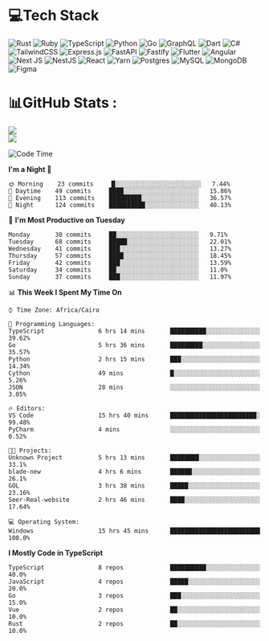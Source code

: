 # 💻Tech Stack

![Rust](https://img.shields.io/badge/rust-%23000000.svg?style=for-the-badge&logo=rust&logoColor=white) ![Ruby](https://img.shields.io/badge/ruby-%23CC342D.svg?style=for-the-badge&logo=ruby&logoColor=white) ![TypeScript](https://img.shields.io/badge/typescript-%23007ACC.svg?style=for-the-badge&logo=typescript&logoColor=white) ![Python](https://img.shields.io/badge/python-3670A0?style=for-the-badge&logo=python&logoColor=ffdd54) ![Go](https://img.shields.io/badge/go-%2300ADD8.svg?style=for-the-badge&logo=go&logoColor=white) ![GraphQL](https://img.shields.io/badge/-GraphQL-E10098?style=for-the-badge&logo=graphql&logoColor=white) ![Dart](https://img.shields.io/badge/dart-%230175C2.svg?style=for-the-badge&logo=dart&logoColor=white) ![C#](https://img.shields.io/badge/c%23-%23239120.svg?style=for-the-badge&logo=c-sharp&logoColor=white) ![TailwindCSS](https://img.shields.io/badge/tailwindcss-%2338B2AC.svg?style=for-the-badge&logo=tailwind-css&logoColor=white) ![Express.js](https://img.shields.io/badge/express.js-%23404d59.svg?style=for-the-badge&logo=express&logoColor=%2361DAFB) ![FastAPI](https://img.shields.io/badge/FastAPI-005571?style=for-the-badge&logo=fastapi) ![Fastify](https://img.shields.io/badge/fastify-%23000000.svg?style=for-the-badge&logo=fastify&logoColor=white) ![Flutter](https://img.shields.io/badge/Flutter-%2302569B.svg?style=for-the-badge&logo=Flutter&logoColor=white) ![Angular](https://img.shields.io/badge/angular-%23DD0031.svg?style=for-the-badge&logo=angular&logoColor=white) ![Next JS](https://img.shields.io/badge/Next-black?style=for-the-badge&logo=next.js&logoColor=white) ![NestJS](https://img.shields.io/badge/nestjs-%23E0234E.svg?style=for-the-badge&logo=nestjs&logoColor=white) ![React](https://img.shields.io/badge/react-%2320232a.svg?style=for-the-badge&logo=react&logoColor=%2361DAFB) ![Yarn](https://img.shields.io/badge/yarn-%232C8EBB.svg?style=for-the-badge&logo=yarn&logoColor=white) ![Postgres](https://img.shields.io/badge/postgres-%23316192.svg?style=for-the-badge&logo=postgresql&logoColor=white) ![MySQL](https://img.shields.io/badge/mysql-%2300f.svg?style=for-the-badge&logo=mysql&logoColor=white) ![MongoDB](https://img.shields.io/badge/MongoDB-%234ea94b.svg?style=for-the-badge&logo=mongodb&logoColor=white)     ![Figma](https://img.shields.io/badge/figma-%23F24E1E.svg?style=for-the-badge&logo=figma&logoColor=white)

# 📊GitHub Stats :

![](https://github-readme-stats.vercel.app/api?username=joetifa2003&theme=tokyonight&hide_border=false&include_all_commits=false&count_private=false)<br/>
![](https://github-readme-streak-stats.herokuapp.com/?user=joetifa2003&theme=tokyonight&hide_border=false)<br/>
<!--START_SECTION:waka-->
![Code Time](http://img.shields.io/badge/Code%20Time-151%20hrs%2050%20mins-blue)

**I'm a Night 🦉** 

```text
🌞 Morning    23 commits     █░░░░░░░░░░░░░░░░░░░░░░░░   7.44% 
🌆 Daytime    49 commits     ████░░░░░░░░░░░░░░░░░░░░░   15.86% 
🌃 Evening    113 commits    █████████░░░░░░░░░░░░░░░░   36.57% 
🌙 Night      124 commits    ██████████░░░░░░░░░░░░░░░   40.13%

```
📅 **I'm Most Productive on Tuesday** 

```text
Monday       30 commits     ██░░░░░░░░░░░░░░░░░░░░░░░   9.71% 
Tuesday      68 commits     █████░░░░░░░░░░░░░░░░░░░░   22.01% 
Wednesday    41 commits     ███░░░░░░░░░░░░░░░░░░░░░░   13.27% 
Thursday     57 commits     ████░░░░░░░░░░░░░░░░░░░░░   18.45% 
Friday       42 commits     ███░░░░░░░░░░░░░░░░░░░░░░   13.59% 
Saturday     34 commits     ██░░░░░░░░░░░░░░░░░░░░░░░   11.0% 
Sunday       37 commits     ███░░░░░░░░░░░░░░░░░░░░░░   11.97%

```


📊 **This Week I Spent My Time On** 

```text
⌚︎ Time Zone: Africa/Cairo

💬 Programming Languages: 
TypeScript               6 hrs 14 mins       ██████████░░░░░░░░░░░░░░░   39.62% 
Go                       5 hrs 36 mins       █████████░░░░░░░░░░░░░░░░   35.57% 
Python                   2 hrs 15 mins       ███░░░░░░░░░░░░░░░░░░░░░░   14.34% 
Cython                   49 mins             █░░░░░░░░░░░░░░░░░░░░░░░░   5.26% 
JSON                     28 mins             ░░░░░░░░░░░░░░░░░░░░░░░░░   3.05%

🔥 Editors: 
VS Code                  15 hrs 40 mins      ████████████████████████░   99.48% 
PyCharm                  4 mins              ░░░░░░░░░░░░░░░░░░░░░░░░░   0.52%

🐱‍💻 Projects: 
Unknown Project          5 hrs 13 mins       ████████░░░░░░░░░░░░░░░░░   33.1% 
blade-new                4 hrs 6 mins        ██████░░░░░░░░░░░░░░░░░░░   26.1% 
GOL                      3 hrs 38 mins       █████░░░░░░░░░░░░░░░░░░░░   23.16% 
Seer-Real-website        2 hrs 46 mins       ████░░░░░░░░░░░░░░░░░░░░░   17.64%

💻 Operating System: 
Windows                  15 hrs 45 mins      █████████████████████████   100.0%

```

**I Mostly Code in TypeScript** 

```text
TypeScript               8 repos             ██████████░░░░░░░░░░░░░░░   40.0% 
JavaScript               4 repos             █████░░░░░░░░░░░░░░░░░░░░   20.0% 
Go                       3 repos             ███░░░░░░░░░░░░░░░░░░░░░░   15.0% 
Vue                      2 repos             ██░░░░░░░░░░░░░░░░░░░░░░░   10.0% 
Rust                     2 repos             ██░░░░░░░░░░░░░░░░░░░░░░░   10.0%

```



<!--END_SECTION:waka-->
